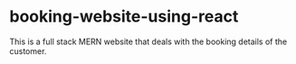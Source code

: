 # booking-website-using-react
This is a full stack MERN website that deals with the booking details  of the customer.
